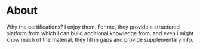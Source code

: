 # About

Why the certifications? I enjoy them. For me, they provide a structured platform from which I can build additional knowledge from, and even I might know much of the material, they fill in gaps and provide supplementary info.